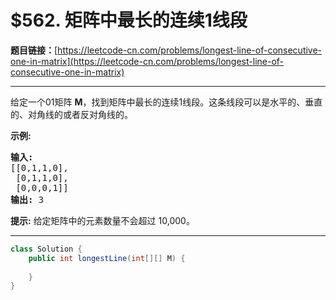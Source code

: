 # $562. 矩阵中最长的连续1线段

**题目链接：**[https://leetcode-cn.com/problems/longest-line-of-consecutive-one-in-matrix](https://leetcode-cn.com/problems/longest-line-of-consecutive-one-in-matrix)

---

<div class="content__1Y2H">
 <div class="notranslate">
  <p>给定一个01矩阵 <strong>M</strong>，找到矩阵中最长的连续1线段。这条线段可以是水平的、垂直的、对角线的或者反对角线的。</p> 
  <p><strong>示例:</strong></p> 
  <pre class="language-text"><strong>输入:</strong>
[[0,1,1,0],
 [0,1,1,0],
 [0,0,0,1]]
<strong>输出:</strong> 3
</pre> 
  <p><strong>提示:</strong> 给定矩阵中的元素数量不会超过 10,000。</p> 
 </div>
</div>

---

```java
class Solution {
    public int longestLine(int[][] M) {
        
    }
}
```